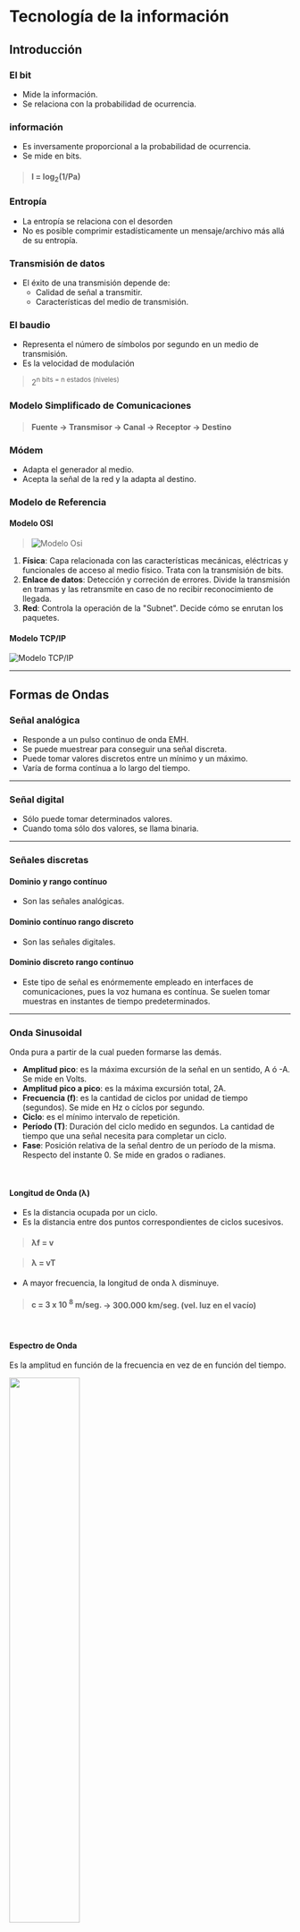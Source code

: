 # **Tecnología de la información**

## Introducción

### El bit

- Mide la información.
- Se relaciona con la probabilidad de ocurrencia.

### información

- Es inversamente proporcional a la probabilidad de ocurrencia.
- Se mide en bits.

> #### **I = log<sub>2</sub>(1/Pa)**

### Entropía

- La entropía se relaciona con el desorden
- No es posible comprimir estadísticamente un mensaje/archivo más allá de su entropía.

### Transmisión de datos

- El éxito de una transmisión depende de:
  - Calidad de señal a transmitir.
  - Características del medio de transmisión.

### El baudio

- Representa el número de símbolos por segundo en un medio de transmisión.
- Es la velocidad de modulación

> 2<sup>n bits</sub> = n estados (niveles)

### Modelo Simplificado de Comunicaciones

> #### **Fuente &rarr; Transmisor &rarr; Canal &rarr;  Receptor &rarr; Destino**

### Módem

- Adapta el generador al medio.
- Acepta la señal de la red y la adapta al destino.

### Modelo de Referencia

#### Modelo OSI

>![Modelo Osi](./assets/pila-osi-es.svg.png)

1. **Física**: Capa relacionada con las características mecánicas, eléctricas y funcionales de acceso al medio físico. Trata con la transmisión de bits.
2. **Enlace de datos**: Detección y correción de errores. Divide la transmisión en tramas y las retransmite en caso de no recibir reconocimiento de llegada.
3. **Red**: Controla la operación de la "Subnet". Decide cómo se enrutan los paquetes.

#### Modelo TCP/IP

![Modelo TCP/IP](./assets/ModeloTCPIP.jpg)

---

## Formas de Ondas

### Señal analógica

- Responde a un pulso continuo de onda EMH.
- Se puede muestrear para conseguir una señal discreta.
- Puede tomar valores discretos entre un mínimo y un máximo.
- Varía de forma contínua a lo largo del tiempo.

---

### Señal digital

- Sólo puede tomar determinados valores.
- Cuando toma sólo dos valores, se llama binaria.

---

### Señales discretas

#### Dominio y rango contínuo

- Son las señales analógicas.

#### Dominio contínuo rango discreto

- Son las señales digitales.

#### Dominio discreto rango contínuo

- Este tipo de señal es enórmemente empleado en interfaces de comunicaciones, pues la voz humana es contínua. Se suelen tomar muestras en instantes de tiempo predeterminados.

---


### Onda Sinusoidal

Onda pura a partir de la cual pueden formarse las demás.

- **Amplitud pico**: es la máxima excursión de la señal en un sentido, A ó -A. Se mide en Volts.
- **Amplitud pico a pico**: es la máxima excursión total, 2A.
- **Frecuencia (f)**: es la cantidad de ciclos por unidad de tiempo (segundos). Se mide en Hz o cíclos por segundo.
- **Ciclo**: es el mínimo intervalo de repetición.
- **Período (T)**: Duración del ciclo medido en segundos. La cantidad de tiempo que una señal necesita para completar un ciclo.
- **Fase**: Posición relativa de la señal dentro de un período de la misma. Respecto del instante 0. Se mide en grados o radianes.

<br>

#### Longitud de Onda (λ)

- Es la distancia ocupada por un ciclo.
- Es la distancia entre dos puntos correspondientes de ciclos sucesivos.

> #### **λf = v**

> #### **λ = vT**

- A mayor frecuencia, la longitud de onda λ disminuye.

> #### **c = 3 x 10 <sup>8</sup> m/seg.** &rarr; **300.000 km/seg. (vel. luz en el vacío)**
<br>

#### Espectro de Onda

Es la amplitud en función de la frecuencia en vez de en función del tiempo.

<img src="./assets/EspectroOnda.jpg" width="50%">

---


### Onda cuadrada

Es la suma de infinitas ondas seno de A decrecientes.

- Espectro: es una sucesión de líneas correspondientes a armónicas impares de la frecuencia **f<sub>0</sub>** (1/T) de la onda cuadrada.

- El espectro de una onda cuadrada está formado por ***infinitas*** ondas sinusoidales, amplitud decreciente.

  > **f<sub>0</sub> 3f<sub>0</sub> 5f<sub>0</sub> ...**

---

### Ancho de Banda

- Es el rango de frencuencias dentro del cual se transmite una señal.
- Indica la capacidad de datos de un canal de comunicación.
- Cuanto mayor es el ancho de banda, mayor es la cantidad de információn que se puede transmitir en un período de tiempo dado.

> **Ancho de Banda = Frecuencia más alta - Frecuencia más baja**

---

### Ejercicios Resueltos

<img src="./assets/EjGraficoOndaSinusoidal.jpg" width="80%">

<img src="./assets/EjOndaCuadrada1.jpg" width="80%">
<img src="./assets/EjOndaCuadrada2.jpg" width="80%">

---

### Ruidos

#### Ruido térmico

- Agitación térmica de los electrones.
- No se puede eliminar.
- Es aditiva.

#### Ruido de Intermodulación

- Una señal contiene dos o más frecuencias diferentas.
- Genera distintas frecuencias sobre el mismo medio.
- Causado por la no linearidad (ningún canal es lineal)
- Se generan frecuencias múltiplos.

#### Diafonía

- Acoplamiento de una línea con otra.
- Cada señal es modificada por la otra.

#### Ruido Impulsivo

- interferencia que se caracteriza por impulsos repentinos y no deseados de energía.
- Puede ser causado por una variedad de factores:

  - Descargas electrostáticas.
  - Conmutación de equipos eléctricos.
  - Interferencias de radiofrecuencia.
  - Otros fenómenos eléctricos transitorios.

---

## Tres Teoremas

### Fourier

#### ***Toda señal periódica se puede considerar formada por la suma de infinitos senos y cosenos.***

En el caso particular de una **onda cuadrada**, está compuestra por la sumatoria de infinitas ondas sinodales; se tiene la fundamental y las armónicas impares.

> a) Sen(x)
>
> b) 1/3 Sen (3x)
>
> c) 1/5 Sen (5x)

- A medida que se van agregando componentes (tres en este caso) la sumatoria de la señal cada vez se va pareciendo más a una onda cuadrada. 

- Fourier demostró que cuando la cantidad de componentes sumados sean infinitos, la onda será exactamente una onda cuadrada.

#### Filtro

Dispositivo que deja pasar un rango de componentes de frecuencia y anula el resto.

- **Filtro pasa alto**: pasa todo lo que está arriba de f de corte.
- **Filtro pasa bajo**: pasa todo lo que esté por debajo de la f de corte.
- **Filtro pasa banda**: pasa todo lo que esté entre dos frecuencias.

---

### Nyquist

#### ***Toda señal limitada en banda se puede recuperar completamente muestreándola al doble de su máxima frecuencia.***

- Basta con dos muestras por ciclo.
- Alcanza con transmitir las muestras.

> **Capacitdad del Canal:** 
>
> #### **2B Log<sub>2</sub> N**

*Si es cuaternaría, N vale 4. Si es binaria, vale 2*

---

### Shannon

#### ***La capacidad de un canal de comunicaciones es proporcional a su ancho de banda y el logaritmo de su relación señal/ruido.***

> #### C = BW Log<sub>2</sub> (1 + S/N)

*Donde **C** es la capacidad en bps, **BW** el ancho de banda, y **S/N** la relación Señal/ruido en veces.*

- Por ejemplo, supongamos un canal telefónico donde **B**=4000Hz; **S/N**= 1000; se tendrá que 40000bps es la máxima capacidad posible de este canal.


> *Ayuda para los logaritmos*
>
> log<sub>a</sub>b = log b / log a

<br>

---

## Medios Guiados

### Par trenzado

- Tiene esa forma para minimizar la interferencia entre pares.
- Sirve para transmisión analógica como digital.
- Consiste en pares de cables aislados y trenzados en forma de espiral.
- Mediante el trenzado se disminuye la radiación, las Interferencias electromagnéticas.
- Es susceptible a interferencias y ruido.
-Se conocen como cables UTP.

> **Analógicas** &rarr; Amplificadores cada 5 ó 6 Kms.
>
> **Digitales** &rarr; Repetidores cada 2 ó 3 Kms.
>
> **Velocidad de Transmisión** &rarr; 100Mbps - 10Gbps
<br>

---

### Cable Coaxial

- Ancho de banda cercano a 1Ghz.
- Excelente inmunidad al ruido.
- Más barato que la fibra óptica y más caro que el UTP.
- Facilidad de instalación.

---

### Fibra Óptica

**Ventajas sobre el cobre:**

- Mayor ancho de banda.
- Baja atenuación &rarr; Pocos repetidores.
- Inmunidad al ruido.
- Menor tamaño físico.
- Menor peso.

**Desventajas:**

- Se dañan fácilmente.
- Comunicación unidireccional
- Requiere interfaces caras.

**Componentes de los filamentos:**
- **La fuente de luz**: LED o Láser.
- **Medio transmisor**: Fibra Óptica.
- **Detector de luz**: Fotodiodo.
<br>
<br>

**Comparación Diodos-LED como fuente de luz.**

| Elemento                | LED       | Láser        |
|-------------------------|-----------|--------------|
| Tasa de datos           | Baja      | Alta         |
| Tipo de Fibra           | Multimodo | Multi/Mono   |
| Distancia               | Corta     | Larga        |
| Tiempo de vida          | Largo     | Corto        |
| Sensibilidad a la temp. | Menor     | Considerable |
| Costo                   | Bajo      | Elevado      |

<br>

#### Multimodo índice escalón

La fibra óptica multimodo de índice escalón es un tipo de fibra óptica en la que la luz puede seguir múltiples trayectorias (o modos) a lo largo de la fibra.

- La "índice escalón" se refiere a la variación del índice de refracción dentro de la fibra.
- En estas fibras, el núcleo (la parte central de la fibra donde se propaga la luz) tiene un índice de refracción constante, y la cubierta que rodea al núcleo tiene otro índice de refracción también constante pero menor que el del núcleo.
- Esta configuración genera una especie de "salto" o "escalón" en el índice de refracción en la interfaz entre el núcleo y la cubierta, lo que mantiene la luz confinada dentro del núcleo de la fibra a medida que se propaga.
- Simples y económicas de fabricar.
- Se pueden desfazar.
- Hay un límite de ángulo, sino el rayo de luz ya no se reflejaría y refractará.

#### Multimodo índice gradual

- El núcleo tiene índice refractivo que disminuye gradualmente con el incremento de la distancia.
- Se van formando como ondas.

#### Monomodo

- Es la FO más delgada y sólo permite viajar al rayo óptico central.
- No sufre problemas de atenuación.
- Distancias mayores.
- Difícil de construir.
- Más costosa.

#### Atenuación en FO

1. Pérdidas debido al acoplamiento con dispositivo emisor de luz.
2. Pérdidas por absorción.
3. Pérdidas debido a Scattering Rayleigh, por ser material poroso.
4. Pérdidas de Scattering debido a la no uniformidad en la estructura del núcleo.
5. Presión lateral externa causa microcurvaturas.
6. Reflexión de Fressnel (la onda/rayo se transmite a otro medio).
7. Pérdidas por radiación causadas por curvaturas.
8. Pérdidas por Splicing (unión de fibras).
9. Pérdidas por acoplamiento con el receptor de luz.

#### Comparación entre FO y Cobre

| Elemento       | FO                   | Cobre         |
|----------------|----------------------|---------------|
| Ancho de banda | Mayor                | Menor         |
| Distancia      | 30km                 | 5km           |
| Interferencias | No se ve afectada    | Muy sensible  |
| Peso/Tamaño    | Más delgada y ligera | Pesada        |
| Dirección      | Unidireccional       | Bidireccional |

#### Comparación entre tipos de Cables

| Tipo Cable / Características | Par Trenzado | Coaxial  | Fibra Óptica |
|------------------------------|--------------|----------|--------------|
| Ancho de banda               | Moderado     | Grande   | Muy grande   |
| Longitud                     | Pequeña      | Moderada | Muy alta     |
| Fiabilidad                   | Moderada     | Alta     | Muy alta     |
| Seguridad                    | Baja         | Modesta  | Alta         |
| Complejidad de instalación   | Sencilla     | Moderada | Compleja     |
| Costo                        | Bajo         | Moderado | Alto         |

---

## Medios NO Guiados

### Medio de Transmisión

Soporte que permite que la información viaje entre dos puntos, más o menos distantes.

- Las señales no están confinadas en ningún medio físico, sino que se transmiten por el aire, el mar o el vacío.

### Ondas radioeléctricas

- Ondas electromagnéticas que se propagan por el espacio libre, cuyo límite superior de frecuencia se ha fijado, por convenio, en 3000Ghz.

### Radiocomunicación

- Cualquier comunicación transmitida por medio de ondas radioeléctricas:
  - Radiocomunicación espacial: hace uso de elementos situados en el espacio (satélites, estaciones espaciales, etc.)
  - Radiocomunicación terrenal: no hace uso de elementos situados en el espacio.
  - Radioastronomía: basada en la recepción de ondas radioeléctricas con origen cósmico de muy alta frecuencia.


### Ondas de Radio

#### Propiedades

- Reflexión
  - Es un rebote, típicamente un espejo. La onda llega y refleja en un ángulo igual al que incide.
  - Si la superficie es rugosa, puede llegar a tomar un ángulo distinto al rebotar.

- Refracción
  - La transición de un medio a otro produce la flexión de las ondas (como en el agua).

- Difracción
  - La onda de radio se "dobla" en bordes afilados.
  - Pasa en picos de montaña.

#### Transmisiones de Radio

1. **Ondas Superficiales**
  - Viajan a través de la porción más baja de la atmósfera, abrazando a la superficie terrestre, o el agua del mar.
  - A las frecuencias más bajas, las señales emanan en todas las direcciones desde la antena transmisora y siguen la curvatura del planeta.
  - Cuanto mayor sea la potencia de transmisión, mayor es la distancia que pueden alcanzar las señales.
  - Ej. Radio AM.

2. **Propagación troposférica**
  - Se puede dirigir la señal en línea recta de antena a antena (visión directa).
  - El receptor y el emisor deben estar dentro de distancias de visión, limitadas por la curvatura de la tierra en relación con la altura de las antenas.
  - Se puede radiar con un cierto ángulo hasta los niveles superiores de la tropósfera, donde se refleja hacia la superficie de la tierra.
  - Permite cubrir distancias mayores.

3. **Propagación Ionósfera**
  - Las ondas de radio de más frecuencia se radian hacia la Ionósfera, donde se reflejan de nuevo hacia la tierra.
  - La densidad entre la atmósfera y la ionósfera hace que cada onda de radio se acelere y cambie de dirección, curvándose de nuevo hacia la tierra.
  - Este tipo de transmisión permite cubrir grandes distancias con menor potencia de salida.
  - Varían constantemente (hora a hora).

4. **Propagación por visión directa**
  - Señales de muy alta frecuencia (siguiendo una línea recta).
  - Antenas direccionales (enfrentadas entre sí), y o bien están suficientemente altas o suficientemente juntas para no verse afectadas por la curvatura de la tierra.
  - Compleja, porque las transmisiones de radio no se pueden enfoncar completamente.
    - Las ondas emanan hacia arriba, hacia abajo o hacia delante y se pueden reflejar sobre la superficie de la tierra o parte de la atmósfera.
    - Las ondas reflejadas que llegan a la antena receptora más tarde que la porción directa de la transmisión puede corromper la señal recibida.

5. Propagación por el espacio
  - Utiliza como retransmisor satélites en lugar de refracción atmosférica.
  - Una señal radiada es recibida por un satélite situado en una determinada órbita, que la reenvía de vuelta a la tierra para el receptor adecuado.
  - La transmisión vía satélite es básicamente una transmisión directa con un intermediario (el satélite).
  - La distancia al satélite de la tierra es equivalente a una antena de súper alta ganancia e incrementa enórmemente la distancia que puede ser cubierta por una señal.

#### Tipos de frencuencias

<ins>**VLF (Very low frequency) 3Khz-30Khz**
- Propagación como ondas de superficie (aire o agua)
- No sufren mucha atenuación, pero son sensibles a los altos niveles de ruido atmosférico (calor y electricidad)
- Usos habituales:
  - Radionavegación de largo alcance
  - Comunicaciones submarinas

<ins>**LF (Low frequency) 30Khz-300Khz**
- Propagación como ondas de superficie (aire o agua)
- La atenuación es mayor durante el día, cuando se incrementa la absorción de las ondas por los obstáculos naturales
- Usos habituales:
  - Radionavegación de largo alcance
  - Radio balizas o localizadores de navegación

<ins>**MF (Middle frequency) 300Khz-3MHz**
- Propagación troposférica
- Estas frecuencias son absorbidas por la ionósfera, por lo que la distancia que pueden curbir está limitada por el ángulo necesario para reflejar la señal de la tropósfera sin entrar en la ionósfera
- La absorción es mayor durante el día
- Usos habituales:
  - Transmisiones AM
  - Radio marítima
  - Buscadores audiodireccionales (RDF)
  - Frecuencias de emergencia

<ins>**HF (High frequency) 3MHz-30MHz**
- Propagación ionosférica
- Usos habituales:
  - Radioaficionados
  - Radio de bandas de ciudadanos (CB)
  - Emisiones internacionales
  - Comunicaciones militares
  - Comunicación de larga distancia para aviones y barcos, teléfonos, telégrafos y faxes

<ins>**VHF (Very High frequency) 30MHz-300MHz**
- Mayoritariamente, propagación de visión directa
- Usos habituales:
  - Televisión
  - Radio FM
  - Radio AM de los aviones y ayuda de navegación de los aviones

<ins>**UHF(Ultra High frequency) 300MHz-3GHz**
- Siempre propagación de visión directa
- Usos habituales:
  - Televisión
  - Teléfonos móviles
  - Radio celular
  - Buscadores y enlaces microondas

<ins>**SHF (Super High frequency) 3GHz-300GHz**
- Propagación de visión directa, propagación espacial
- Usos habituales:
  - Microondas terrestres y satélite
  - Comunicación radar.

<ins>**EHF (Extremely High frequency)
- Propagación espacial
- Usos habituales, predominantemente científicos:
  - Radar
  - Satélite
  - Comunicaciones experimentales


#### Los tres rangos de frecuencias principales en una transmisión no guiada son:

* **Radio**
  - 30MHz a 1GHz
  - Transmisiones omnidireccionales

* **Microondas**
  - 1GHz a 40GHz
  - Son posibles transmisiones altamente direccionales
  - Adecuadas para transmisiones punto a punto y transmisiones vía satélite

* **Infrarojos**
  - 3x10<sup>11</sup> a 2x10<sup>14</sup> Hz
  - Comunicaciones punto a punto o multipunto locales (dentro de áreas delimitadas)

#### Satélites de Comunicaciones

| Altitud    | Tipo | Latencia | Sat. Necesarios |
|------------|------|----------|-----------------|
| >35000     | GEO  | 270      | 3               |
| 15000-5000 | MEO  | 35-85    | 10              |
| >5000      | LEO  | 1-7      | 50              |

#### Punto a Punto

La señal de radio se transmite directamente desde una ubicación (el punto de origen) a otra ubicación específica (el punto de destino).

- Este tipo de comunicación suele utilizarse para conectar dos ubicaciones fijas, como dos edificios o torres.
- Generalmente se establece un enlace de radiofrecuencia dedicado entre los dos puntos.
- Este enlace puede proporcionar una conexión de alta capacidad que es adecuada para servicios como el acceso a internet de banda ancha o la transmisión de voz y datos.

#### Broadcast

- Un transmisor envía la señal a una antena y luego existen múltiples receptores de la misma.

---

## Modulación

- Una señal se modula para mejorar la eficiencia de la propagación.
- Ajustar la señal al medio de transmisión.
- Distribuir canales a cada información distinta.

### Modulación ASK

***Amplitud Modulada*** 

- Medio analógico.
- Diferentes amplitudes representan valores.
- Generalmente una amplitud es cero &rarr; representa cero (ausencia de portadora).
- Más vulnerable que FSK.
- Menor calidad.

- Se generan armónicas opuestas en modo de espejo.
- Se trabaja con una portadora.

> 701Khz
>
> Rango: 6Khz

### Modulación FSK

***Frecuencia Modulada***

- Diferencias de frecuencias
- Menor susceptibilidad a errores que la modulación ASK.
- Se necesitan dos portadoras, por lo tanto se transmiten cuatro portadoras.
- Se dispone de un mayor ancho de banda.
- Ancho de banda total &rarr; 200Khz. 100 de cada lado.

> 95.9Khz
>
> Rango: 16Khz
>
> /4 portadoras &rarr; 4Khz

### Modulación BPSK

- Una fase para el 0 y otra para el 1.
- Una misma A y una misma frecuencia.

### Modulación DPSK

- Dos fases y una sola frecuencia.
- El 1 cambia de fase, es por comportamiento.

---

## Manejo de Tramas

### Funciones de la Capa de Enlace de Datos

- Armado de tramas
- Delimitar las tramas mediante algún método de entramado.
- Implementa algoritmos de detección y/o correción de errores.
- Control de flujo

### Trama

Una trama es la unidad básica de datos transmitida entre dispositivos.

| Header  |    Payload     |   Trailer
|---------|----------------|--------------|

- Cada trama contiene información específica necesaria para la entrega y el procesamiento de los datos.

<img src="./assets/Entramado1.jpg" width="70%" style="box-shadow: 3px 3px 1px #999999">
<img src="./assets/Entramado2.jpg" width="70%" style="box-shadow: 3px 3px 1px #999999"">
<img src="./assets/Entramado3.jpg" width="70%" style="box-shadow: 3px 3px 1px #999999"">
  <br>

### Errores

- Durante la transmisión pueden aparecer errores.
- En la recepción hay que comprobar si ha habido error.
- La detección se hace mediante códigos detectores de error:
  - Estos códigos incorporan a los datos, antes de ser transmitidos, información adicional que le sirve al receptor para saber si ha habido un error durante la transmisión.

#### Qué hacer con un error?

- Para corregir los errores se pueden emplear dos estrategias:

  - **FEC (Forward Error Correction)**: añade información de control que permitirá al receptor reconstruir la información correcta.

  - **ARQ (Automatic Repeat Request)**: el receptor solicita al transmisor el reenvío de la información correcta.

#### Control de Paridad

- Es una técnica simple  de detección de errores utilizada en comunicaciones y sistemas de almacenamiento de datos.

- Funciona añadiendo un bit adicional, llamado bit de paridad, a los datos que se van a transmitir o almacenar.

- Cuando se recibe la trama de datos, el receptor calcula la paridad de los datos recibidos y la compara con el bit de paridad.

- Si no coinciden, entonces se asume que ha ocurrido un error durante la transmisión.

- Es importante tener en cuenta que el control de paridad solo puede detectar un número impar de errores de bits. **Si el número de errores es par, pasarán desapercibidos.**

#### Redundancia

Corresponde al uso de esos bits adicionales de paridad.

<ins>Hay dos tipos de control de errores basados en redundancia:
  - Detección de errores &rarr; **CRC**
  - Corrección de errores &rarr; **Hamming**

<ins>Distancia de Hamming

- La "distancia de código binario" es la menor distancia de Hamming entre cualquier par de palabras.

- Un código binario con una distancia mínima de 3, puede detectar y corregir hasta dos errores en una palabra.

- En los códigos de Hamming y otros códigos de corrección de errores, una distancia de Hamming mayor entre las palabras de código puede permitir una mejor detección y corrección de errores.

- Si las palabras de código están más separadas en términos de la distancia de Hamming, entonces un mayor número de errores de bit pueden ocurrir antes de que una palabra de código válida se transforme en otra palabra de código válida.

- Pueden manejar "errores de grado 1", es decir, situaciones en las que sólo un bit ha cambiado de su valor original.

---

## ARQ (Control de Flujo)

<img src="./assets/TramaEnlaceDatos.jpg" width="68%">

### Protocolo ARQ

**A**utomatic **R**epeat re**Q**uest

- Aceptaciones
  - Positivas &rarr; ACK
  - Negativas &rarr; NACK

### Protocolo de Ventana Corrediza

- Es una técnica utilizada en las comunicaciones de redes para gestionar la cantidad de información que se puede enviar a un receptor antes de recibir una confirmación (ACK).

- El término "ventana" se refiere a la cantidad de paquetes que pueden estar "en vuelo" (enviados pero aún no confirmados) al mismo tiempo. La ventana "se desliza" a medida que el emisor recibe confirmaciones para los paquetes enviados, permitiendo que se envíen más paquetes.

- Este protocolo es útil para asegurar que el emisor no sature al receptor con más datos de los que puede manejar.

- También proporciona una forma de retransmitir los paquetes perdidos y mantener el orden de los paquetes a medida que se envían a través de la red.

#### Procedimientos de Ventana Corrediza

- **Protocolo de un bit**: Es el más simple, permite que el emisor envíe un solo paquete a la vez antes de requerir un acuse de recibo (ACK) del receptor. Una vez que el emisor recibe el ACK, puede enviar el siguiente paquete. La "ventana" en este caso es solo de un paquete.

- **Ventana Go-Back-N**: Este método permite que el emisor envíe múltiples paquetes (hasta N) sin esperar un ACK después de cada uno. Si se pierde un paquete, el emisor "retrocede" y retransmite ese paquete y todos los que le siguen, incluso si algunos fueron recibidos correctamente.

- **Repetición Selectiva**: Al igual que GBN, RS permite que el emisor envíe varios paquetes a la vez. Sin embargo, en lugar de retransmitir todos los paquetes después de una pérdida, SR solo retransmite el paquete perdido. Esto puede ser más eficiente que GBN si la tasa de pérdida de paquetes es alta.

---

## Protocolos de Acceso al Medio

### Aloha

- Diseñado para la comunicación entre estaciones de radio.

- Puro (18% de utilización máxima)
  - Cada estación (o nodo) en la red que tiene datos para enviar, los envía inmediatamente.
  - Las tramas se transmiten en tiempos arbitrarios.
  - Se envía una trama, y si en el tiempo de ida y vuelta no se recibe confirmación (2 veces el tiempo de transimsión de una trama), se reenvía.
  - No hace falta sincronización entre las estaciones.

### Aloha Ranurado

- El ALOHA ranurado es una versión mejorada del protocolo ALOHA puro. La principal diferencia es que en ALOHA ranurado, el tiempo se divide en ranuras discretas y las estaciones solo pueden comenzar a transmitir al comienzo de una ranura de tiempo.

- La eficiencia máxima teórica de ALOHA ranurado es del 37%, en comparación con el 18% de ALOHA puro.

- Se require de un reloj global.

### CSMA

- CSMA está todo el tiempo sensando la portadora para ver si hay transmisiones activas.
- Si el canal no está ocupado, se transmite.
- Si el canal está ocupado, se espera a que quede libre y se transmite (1-persistente).

---

### Algoritmos de Persistencia

#### No persistente

- Si el canal está ocupado, se espera un tiempo aleatorio y se vuelve a intentar.

#### 1-persistente

- Se espera a que esté libre, continúa escuchando e intenta transmitir inmediatamente.

#### P-persistente

- Se espera a que esté libre e intenta transmitir con probabilidad p, y sino repite el intento en la siguiente ranura.
- Con probabilidad 1-p, espera hasta la siguiente ranura de tiempo antes de comprobar nuevamente.

---

### CSMA/CD

- CSMA/CD mejora CSMA al permitir que los dispositivos detecten cuando ocurre una colisión.

- Cuando se transmite, se escucha el medio para detectar si hay alguna colisión.

<ins>Si se produce colisión:</ins>
  - Se para de emitir.
  - Se transmite una pequeña señal de perturbación ("jam"), para asegurar que todas las estaciones detectan la colisión.
  - Esperar una cantidad de tiempo aleatoria (binary exponential backoff), y repetir el algoritmo desde el principio.

<ins>Ventajas de CSMA/CD</ins>

- Simplicidad del algoritmo.
- Implementación sencilla, bajo boste y fiabilidad.
- Técnica suficientemente probada.
- Buen rendimiento hasta determinado nivel de carga.

<ins>Inconvenientes</ins>

- Técnica LIFO ante colisiones.
- Longitud de los mensajes mínima.
- Difícil distinción entre ruido y colisiones.
- La atenuación complica la detección de colisión.
- No permite la gestión de prioridades.
- Rendimiento pobre conforme aumenta la carga.

---

### Trama

#### Formato de la trama IEEE 802.3

- Codificación manchester.
- Preámbulo: 7 octetos (10101010), sincronización.
- Delimitador: 10101011.
- Direcciones: 16 o 48 bits.
- Bytes de relleno para alcanzar la longitud mínima.

---

### Operación de transmisión

#### Encapsulado
- Ensamblar la trama.
- Generación CRC.

#### Gestión MAC
- Detección de portadora.
- Espacio entre tramas.
- Detección y resolución de colisiones.
- Backoff y retransmisión.

---

### Operación de Recepción

#### Desencapsulado
- Reconocimiento de la dirección.
- Validación CRC.
- Desensamblado.

#### Gestión MAC
- Determinar límites.
- Filtrado colisiones.

---

## Ethernet

La IEEE estandarizó varias redes de área local y área metropolitana bajo el nombre 802.

* 802.3 Ethernet
* 802.11 Lan Inalámbrica
* 802.15 Bluetooth
* 802.16 Wimax

*Generalmente ethernet e IEEE 802.3 se manejan como sinónimos a pesar de tener diferencias.*

<ins>El IEEE divide el nivel de enlace en:</ins>

- LLC (control de enlace lógico): el objetivo de LLC esproporcionar control de flujo y error a los protocolos de másalto nivel que realmente demanden estos servicios.
- MAC (control de acceso al medio): define los métodos deacceso específicos para cada LAN y el formato de la tramarespectivo.

![LLC y MAC](./assets/LLCMAC.jpg)

### Dirección Ethernet

![MAC Address](./assets/MACAddress.jpg)

* **Unicast**: relación uno a uno entre el Tx y el Rx. El primer bit es 0.
* **Multicast**: relación uno a un grupo de direcciones destino entre el Tx y las estaciones Rx. El primer bit es 1.
* **Broadcast**: los receptores son todas las estaciones de la LAN. Todos los bits están en 1.

### Implemetanciones estándar de Ethernet

![Implementaciones Ethernet](./assets/EthernetImplementations.jpg)

### Codificación en cableados Ethernet

![Codificación Ethernet](./assets/EthernetCodificacion.jpg)

- **Codificación manchester** &rarr; Codificación bifase. Cada bite es una transición entre dos niveles de señal.

- **Codificación manchester diferencial** &rarr; 1 bit en 1 se indica con ausencia de transición. 0 con transición al inicio del intervalo.

---

## Dispositivos de Red capa 2

#### <ins>Bridge</ins>
- Repetear + lectura de MAC Address
- Conectan 2 LANs en el mismo protocolo

### Dispositivos por Capas

![Dispositivos por Capa](./assets/DispositivosPorCapa.jpg)

### Hub vs Bridge vs Switch

![Hub vs Bridge vs Switch](./assets/HubBridgeSwitch.jpg)

### VLANs

Es una técnica utilizada en redes para agrupar dispositivos de red en dominios de difusión separados, independientemente de su ubicación física. 
Esencialmente, permite a los administradores de red dividir una red física en múltiples redes lógicas.

<ins>Ventajas</ins>
- Seguridad.
- Reducción de tráfico.
- Flexibilidad y administración.
- Mejora de rendimiento.

### Resumen

![Resumen](./assets/Sumary.jpg)
